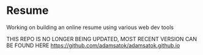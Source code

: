 # Resume
Working on building an online resume using various web dev tools

THIS REPO IS NO LONGER BEING UPDATED, MOST RECENT VERSION CAN BE FOUND HERE https://github.com/adamsatok/adamsatok.github.io
